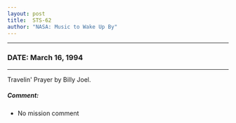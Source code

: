 ```yaml
---
layout: post
title:  STS-62
author: "NASA: Music to Wake Up By"
---
```


----
### DATE: March 16, 1994
----
Travelin' Prayer by Billy Joel.

##### Comment:
* No mission comment
